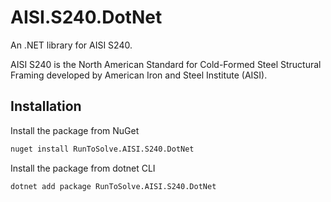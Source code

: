 # AISI.S240.DotNet

An .NET library for AISI S240.

AISI S240 is the North American Standard for Cold-Formed Steel Structural Framing developed by
American Iron and Steel Institute (AISI).

## Installation
Install the package from NuGet
```bash
nuget install RunToSolve.AISI.S240.DotNet
```

Install the package from dotnet CLI
```bash
dotnet add package RunToSolve.AISI.S240.DotNet
```
